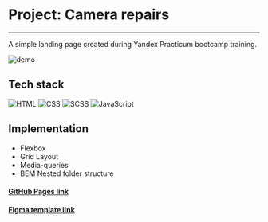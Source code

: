 # Project: Camera repairs

---

A simple landing page created during Yandex Practicum bootcamp training.

![demo](https://github.com/daryamakavchik/camera-repairs/assets/90967822/0d40830b-00d7-4f5f-8a0d-4e3f51f1971f)


## Tech stack

![HTML](https://img.shields.io/badge/html5-%23E34F26.svg?style=for-the-badge&logo=html5&logoColor=white)
![CSS](https://img.shields.io/badge/css3-%231572B6.svg?style=for-the-badge&logo=css3&logoColor=white)
![SCSS](https://img.shields.io/badge/Sass-CC6699?style=for-the-badge&logo=sass&logoColor=white)
![JavaScript](https://img.shields.io/badge/JavaScript-F7DF1E?style=for-the-badge&logo=javascript&logoColor=black)

## Implementation

- Flexbox
- Grid Layout
- Media-queries
- BEM Nested folder structure


#### [GitHub Pages link](https://daryamakavchik.github.io/camera-repairs/)
#### [Figma template link](https://www.figma.com/file/G3UWFlQmNtNs67751YiDH2/Month-of-Landings_external-link?node-id=2%3A1815)
